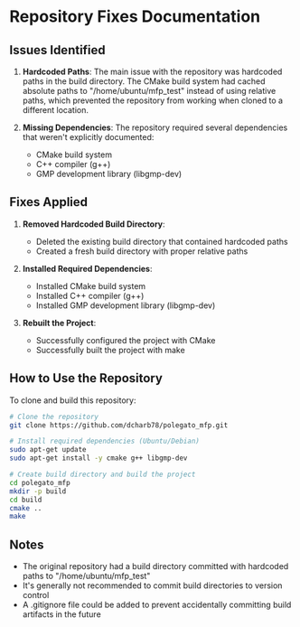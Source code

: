 # Repository Fixes Documentation

## Issues Identified

1. **Hardcoded Paths**: The main issue with the repository was hardcoded paths in the build directory. The CMake build system had cached absolute paths to "/home/ubuntu/mfp_test" instead of using relative paths, which prevented the repository from working when cloned to a different location.

2. **Missing Dependencies**: The repository required several dependencies that weren't explicitly documented:
   - CMake build system
   - C++ compiler (g++)
   - GMP development library (libgmp-dev)

## Fixes Applied

1. **Removed Hardcoded Build Directory**: 
   - Deleted the existing build directory that contained hardcoded paths
   - Created a fresh build directory with proper relative paths

2. **Installed Required Dependencies**:
   - Installed CMake build system
   - Installed C++ compiler (g++)
   - Installed GMP development library (libgmp-dev)

3. **Rebuilt the Project**:
   - Successfully configured the project with CMake
   - Successfully built the project with make

## How to Use the Repository

To clone and build this repository:

```bash
# Clone the repository
git clone https://github.com/dcharb78/polegato_mfp.git

# Install required dependencies (Ubuntu/Debian)
sudo apt-get update
sudo apt-get install -y cmake g++ libgmp-dev

# Create build directory and build the project
cd polegato_mfp
mkdir -p build
cd build
cmake ..
make
```

## Notes

- The original repository had a build directory committed with hardcoded paths to "/home/ubuntu/mfp_test"
- It's generally not recommended to commit build directories to version control
- A .gitignore file could be added to prevent accidentally committing build artifacts in the future
